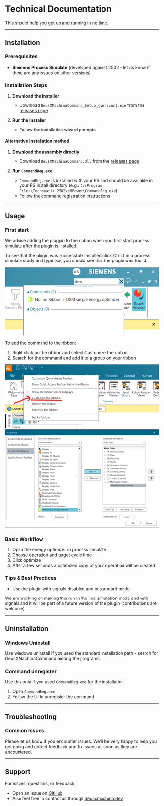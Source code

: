 # Technical Documentation

This should help you get up and running in no time.

---

## Installation

### Prerequisites
- **Siemens Process Simulate** (developed against 2502 - let us know if there are any issues on other versions)

### Installation Steps

1. **Download the Installer**
   - Download `DeusXMachinaCommand_Setup_{version}.exe` from the [releases page](https://github.com/deusXmachina-dev/ProcessSimulatePlugin/releases)

2. **Run the Installer**
   - Follow the installation wizard prompts

#### Alternative installation method

1. **Download the assembly directly**
   - Download `DeusXMachinaCommand.dll` from the [releases page](https://github.com/deusXmachina-dev/ProcessSimulatePlugin/releases)

2. **Run `CommandReg.exe`**
   - `CommandReg.exe` is installed with your PS and should be available in your PS install directory (e.g.: `C:\Program Files\Tecnomatix_2502\eMPower\CommandReg.exe`)
   - Follow the command registration instructions

---

## Usage

### First start

We advise adding the pluggin to the ribbon when you first start process simulate after the plugin is installed.

To see that the plugin was successfuly installed click Ctrl+f in a process simulate study and type `DXM`, you should see that the plugin was found:

  
![DXM Plugin Found Example](ReadmeScreenshots\not-on-ribbon.png)

To add the command to the ribbon:

1. Right click on the ribbon and select Customize the ribbon
2. Search for the command and add it to a group on your ribbon

![Customize Ribbon](ReadmeScreenshots\customize-ribbon.png)
![Add Plugin to Ribbon](ReadmeScreenshots\add-plugin-to-ribbon.png)


### Basic Workflow

1. Open the energy optimizer in process simulate
2. Choose operation and target cycle time
3. Click optimize
4. After a few seconds a optimized copy of your operation will be created


### Tips & Best Practices

- Use the plugin with signals disabled and in standard mode

We are working on making this run in the line simulation mode and with signals and it will be part of a future version of the plugin (contributions are welcome).

---

## Uninstallation

### Windows Uninstall

Use windows uninstall if you used the standard installation path - search for DeusXMachinaCommand among the programs.

### Command unregister

Use this only if you used `CommandReg.exe` for the installation.

1. Open `CommandReg.exe`
2. Follow the UI to unregister the command


---

## Troubleshooting

### Common Issues

Please let us know if you encounter issues. We'll be very happy to help you get going and collect feedback and fix issues as soon as they are encountered.

---

## Support

For issues, questions, or feedback:
- Open an issue on [GitHub](https://github.com/your-repo/issues)
- Also feel free to contact us through [deusxmachina.dev](https://deusxmachina.dev/)
